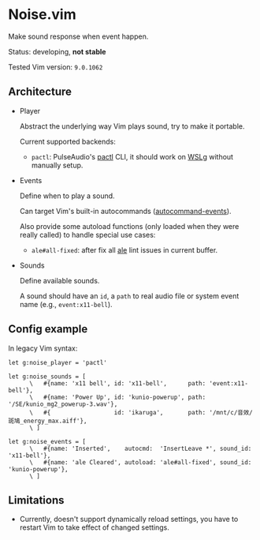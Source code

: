 Noise.vim
=========

Make sound response when event happen.

Status: developing, **not stable**

Tested Vim version: `9.0.1062`


Architecture
------------

- Player

  Abstract the underlying way Vim plays sound, try to make it portable.

  Current supported backends:

  - `pactl`: PulseAudio's [pactl][] CLI, it should work on [WSLg][] without manually setup.

- Events

  Define when to play a sound.

  Can target Vim's built-in autocommands ([autocommand-events][]).

  Also provide some autoload functions (only loaded when they were really
  called) to handle special use cases:

  - `ale#all-fixed`: after fix all [ale][] lint issues in current buffer.

- Sounds

  Define available sounds.

  A sound should have an `id`, a `path` to real audio file or system event name (e.g., `event:x11-bell`).


Config example
--------------

In legacy Vim syntax:

```vim
let g:noise_player = 'pactl'

let g:noise_sounds = [
      \   #{name: 'x11 bell', id: 'x11-bell',      path: 'event:x11-bell'},
      \   #{name: 'Power Up', id: 'kunio-powerup', path: '/SE/kunio_mg2_powerup-3.wav'},
      \   #{                  id: 'ikaruga',       path: '/mnt/c/音效/斑鳩_energy_max.aiff'},
      \ ]

let g:noise_events = [
      \   #{name: 'Inserted',    autocmd:  'InsertLeave *', sound_id: 'x11-bell'},
      \   #{name: 'ale Cleared', autoload: 'ale#all-fixed', sound_id: 'kunio-powerup'},
      \ ]
```

Limitations
-----------

- Currently, doesn't support dynamically reload settings, you have to restart
  Vim to take effect of changed settings.



[pactl]: https://www.freedesktop.org/wiki/Software/PulseAudio/Documentation/User/CLI/#pactl
[WSLg]: https://github.com/microsoft/wslg
[autocommand-events]: https://vimhelp.org/autocmd.txt.html#autocommand-events
[ale]: https://github.com/dense-analysis/ale
